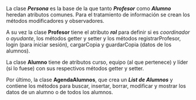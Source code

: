 La clase ***Persona*** es la base de la que tanto ***Profesor*** como ***Alumno*** heredan atributos comunes. Para el tratamiento de información se crean los métodos modificadores y observadores.

A su vez la clase **Profesor** tiene el atributo ***rol*** para definir si es *coordinador* o *ayudante*, los métodos getter y setter y los métodos registrarProfesor, login (para iniciar sesión), cargarCopia y guardarCopia (datos de los alumnos).

La clase **Alumno** tiene de atributos curso, equipo (al que pertenece) y líder (si lo fuese) con sus respectivos métodos getter y setter.

Por último, la clase **AgendaAlumnos**, que crea un ***List de Alumnos*** y contiene los métodos para buscar, insertar, borrar, modificar y mostrar los datos de un alumno o de todos los alumnos.
